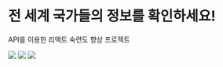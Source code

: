 <h1>전 세계 국가들의 정보를 확인하세요!</h1>
<p>API를 이용한 리액트 숙련도 향상 프로젝트</p>

<img src="https://github.com/hyuk1978/Naras/assets/118143937/24937614-22bd-4b80-a911-d54b96e63294" max-width="480px">
<img src="https://github.com/hyuk1978/Naras/assets/118143937/d1e0a217-5bf0-4095-ada4-1d9d39c9f0ae">
<img src="https://github.com/hyuk1978/Naras/assets/118143937/d22a7b0a-7416-416b-874e-52dfd3a307fb">
